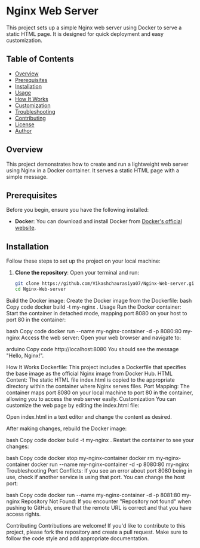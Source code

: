 # Nginx Web Server

This project sets up a simple Nginx web server using Docker to serve a static HTML page. It is designed for quick deployment and easy customization.

## Table of Contents

- [Overview](#overview)
- [Prerequisites](#prerequisites)
- [Installation](#installation)
- [Usage](#usage)
- [How It Works](#how-it-works)
- [Customization](#customization)
- [Troubleshooting](#troubleshooting)
- [Contributing](#contributing)
- [License](#license)
- [Author](#author)

## Overview

This project demonstrates how to create and run a lightweight web server using Nginx in a Docker container. It serves a static HTML page with a simple message.

## Prerequisites

Before you begin, ensure you have the following installed:

- **Docker**: You can download and install Docker from [Docker's official website](https://www.docker.com/get-started).

## Installation

Follow these steps to set up the project on your local machine:

1. **Clone the repository**:
   Open your terminal and run:
   ```bash
   git clone https://github.com/Vikashchaurasiya07/Nginx-Web-server.git
   cd Nginx-Web-server
Build the Docker image: Create the Docker image from the Dockerfile:
bash
Copy code
docker build -t my-nginx .
Usage
Run the Docker container: Start the container in detached mode, mapping port 8080 on your host to port 80 in the container:

bash
Copy code
docker run --name my-nginx-container -d -p 8080:80 my-nginx
Access the web server: Open your web browser and navigate to:

arduino
Copy code
http://localhost:8080
You should see the message "Hello, Nginx!".

How It Works
Dockerfile: This project includes a Dockerfile that specifies the base image as the official Nginx image from Docker Hub.
HTML Content: The static HTML file index.html is copied to the appropriate directory within the container where Nginx serves files.
Port Mapping: The container maps port 8080 on your local machine to port 80 in the container, allowing you to access the web server easily.
Customization
You can customize the web page by editing the index.html file:

Open index.html in a text editor and change the content as desired.

After making changes, rebuild the Docker image:

bash
Copy code
docker build -t my-nginx .
Restart the container to see your changes:

bash
Copy code
docker stop my-nginx-container
docker rm my-nginx-container
docker run --name my-nginx-container -d -p 8080:80 my-nginx
Troubleshooting
Port Conflicts: If you see an error about port 8080 being in use, check if another service is using that port. You can change the host port:

bash
Copy code
docker run --name my-nginx-container -d -p 8081:80 my-nginx
Repository Not Found: If you encounter "Repository not found" when pushing to GitHub, ensure that the remote URL is correct and that you have access rights.

Contributing
Contributions are welcome! If you'd like to contribute to this project, please fork the repository and create a pull request. Make sure to follow the code style and add appropriate documentation.
